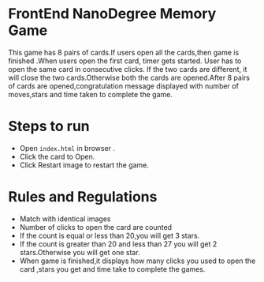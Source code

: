 # FrontEnd NanoDegree Memory Game

This game has 8 pairs of cards.If users open all the cards,then game is finished .When users open the first card, timer gets started. User has to open the same card in consecutive clicks. If the two cards are different, it will close the two cards.Otherwise both the cards are opened.After 8 pairs of cards are opened,congratulation message displayed with number of moves,stars and time taken to complete the game.


# Steps to run

* Open `index.html` in browser .
* Click the card to Open.
* Click Restart image to restart the game.

# Rules and Regulations

* Match with identical images
* Number of clicks to open the card are counted
* If the count is equal or less than 20,you will get 3 stars.
* If the count is greater than 20 and less than 27 you will get 2 stars.Otherwise you will get one star.
* When game is finished,it displays how many clicks you used to open the card ,stars you get and time take to
  complete the games.
